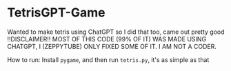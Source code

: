 # TetrisGPT-Game
 Wanted to make tetris using ChatGPT so I did that too, came out pretty good !!DISCLAIMER!! MOST OF THIS CODE (99% OF IT) WAS MADE USING CHATGPT, I (ZEPPYTUBE) ONLY FIXED SOME OF IT. I AM NOT A CODER.

 How to run: 
 Install `pygame`, and then run `tetris.py`, it's as simple as that
